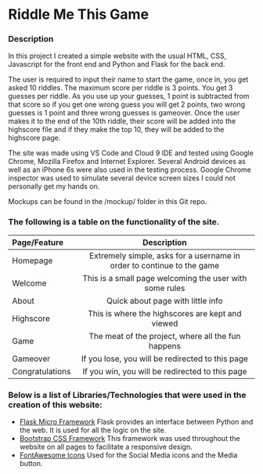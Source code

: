 # Riddle Me This Game

### Description

In this project I created a simple website with the usual HTML, CSS, Javascript for the front end and Python and Flask for the back end.

The user is required to input their name to start the game, once in, you get asked 10 riddles.
The maximum score per riddle is 3 points.
You get 3 guesses per riddle. As you use up your guesses, 1 point is subtracted from that score so if you get one wrong guess you will get 2 points, two wrong guesses is 1 point and three wrong guesses is gameover.
Once the user makes it to the end of the 10th riddle, their score will be added into the highscore file and if they make the top 10, they will be added to the highscore page.

The site was made using VS Code and Cloud 9 IDE and tested using Google Chrome, Mozilla Firefox and Internet Explorer. Several Android devices as well as an iPhone 6s were also used in the testing process. Google Chrome inspector was used to simulate several device screen sizes I could not personally get my hands on.

Mockups can be found in the /mockup/ folder in this Git repo.


### The following is a table on the functionality of the site.

| Page/Feature | Description |
| :--- | :---: |
| Homepage | Extremely simple, asks for a username in order to continue to the game |
| Welcome | This is a small page welcoming the user with some rules |
| About | Quick about page with little info |
| Highscore | This is where the highscores are kept and viewed |
| Game | The meat of the project, where all the fun happens |
| Gameover | If you lose, you will be redirected to this page |
| Congratulations | If you win, you will be redirected to this page |


### Below is a list of Libraries/Technologies that were used in the creation of this website:

* [Flask Micro Framework](http://flask.pocoo.org/)
Flask provides an interface between Python and the web. It is used for all the logic on the site.
* [Bootstrap CSS Framework](https://getbootstrap.com/)
This framework was used throughout the website on all pages to facilitate a responsive design.
* [FontAwesome Icons](https://fontawesome.com/)
Used for the Social Media icons and the Media button.